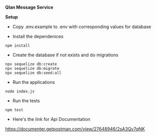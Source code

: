 **Qlan Message Service**

**Setup**

* Copy .env.example to .env with corresponding values
for database

* Install the dependenices
```
npm install
```

* Create the database if not exists and do migrations

```
npx sequelize db:create
npx sequelize db:migrate
npx sequelize db:seed:all
```

* Run the applications

```
node index.js
```

* Run the tests

```
npm test
```

* Here's the link for Api Documentation

https://documenter.getpostman.com/view/27648946/2sA3Qv7qNK